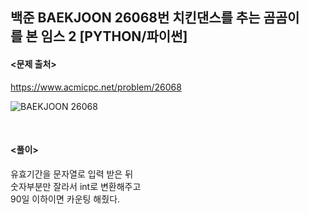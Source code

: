 ## 백준 BAEKJOON 26068번 치킨댄스를 추는 곰곰이를 본 임스 2 [PYTHON/파이썬]

#### <문제 출처><br>
https://www.acmicpc.net/problem/26068

![BAEKJOON 26068](https://blog.kakaocdn.net/dn/VTqsh/btrSHJx6lFm/dJYethJyFofIPBvBnQXk3K/img.png)

<br>

#### <풀이><br>

유효기간을 문자열로 입력 받은 뒤  
숫자부분만 잘라서 int로 변환해주고  
90일 이하이면 카운팅 해줬다.
